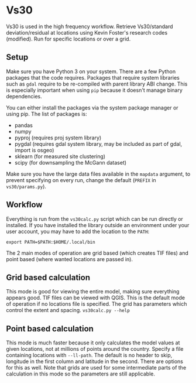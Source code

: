 # Vs30
Vs30 is used in the high frequency workflow.
Retrieve Vs30/standard deviation/residual at locations using Kevin Foster's research codes (modified).
Run for specific locations or over a grid.

## Setup
Make sure you have Python 3 on your system.
There are a few Python packages that the code requires. Packages that require system libraries such as `gdal` require to be re-compiled with parent library ABI change. This is especially important when using `pip` because it doesn't manage binary dependencies.

You can either install the packages via the system package manager or using pip. The list of packages is:
 * pandas
 * numpy
 * pyproj (requires proj system library)
 * pygdal (requires gdal system library, may be included as part of gdal, import is osgeo)
 * sklearn (for measured site clustering)
 * scipy (for downsampling the McGann dataset)

Make sure you have the large data files available in the `mapdata` argument, to prevent specifying on every run, change the default (`PREFIX` in `vs30/params.py`).

## Workflow
Everything is run from the `vs30calc.py` script which can be run directly or installed.
If you have installed the library outside an environment under your user account, you may have to add the location to the `PATH`:
```shell
export PATH=$PATH:$HOME/.local/bin
```
The 2 main modes of operation are grid based (which creates TIF files) and point based (where wanted locations are passed in).

## Grid based calculation
This mode is good for viewing the entire model, making sure everything appears good. TIF files can be viewed with QGIS. This is the default mode of operation if no locations file is specified.
The grid has parameters which control the extent and spacing.
`vs30calc.py --help`

## Point based calculation
This mode is much faster because it only calculates the model values at given locations, not at millions of points around the country.
Specify a file containing locations with `--ll-path`. The default is no header to skip, longitude in the first column and latitude in the second. There are options for this as well.
Note that grids are used for some intermediate parts of the calculation in this mode so the parameters are still applicable.
